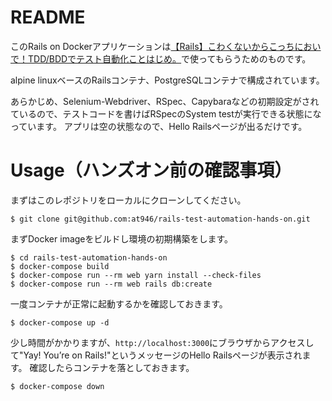 # README
このRails on Dockerアプリケーションは[【Rails】こわくないからこっちにおいで！TDD/BDDでテスト自動化ことはじめ。](https://app-4q4t.herokuapp.com)で使ってもらうためのものです。

alpine linuxベースのRailsコンテナ、PostgreSQLコンテナで構成されています。

あらかじめ、Selenium-Webdriver、RSpec、Capybaraなどの初期設定がされているので、テストコードを書けばRSpecのSystem testが実行できる状態になっています。
アプリは空の状態なので、Hello Railsページが出るだけです。

# Usage（ハンズオン前の確認事項）
まずはこのレポジトリをローカルにクローンしてください。

```
$ git clone git@github.com:at946/rails-test-automation-hands-on.git
```

まずDocker imageをビルドし環境の初期構築をします。

```
$ cd rails-test-automation-hands-on
$ docker-compose build
$ docker-compose run --rm web yarn install --check-files
$ docker-compose run --rm web rails db:create
```

一度コンテナが正常に起動するかを確認しておきます。

```
$ docker-compose up -d
```
少し時間がかかりますが、`http://localhost:3000`にブラウザからアクセスして"Yay! You’re on Rails!"というメッセージのHello Railsページが表示されます。
確認したらコンテナを落としておきます。

```
$ docker-compose down
```
